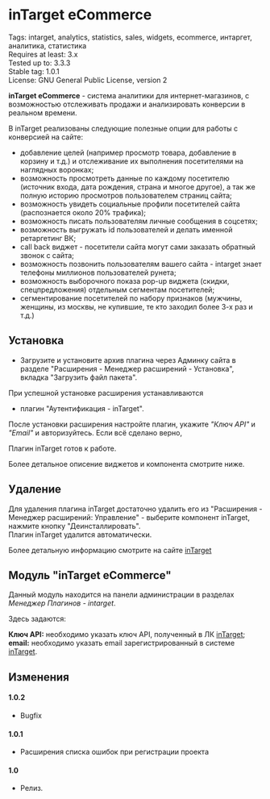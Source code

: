# inTarget eCommerce

Tags: intarget, analytics, statistics, sales, widgets, ecommerce, интаргет, аналитика, статистика  
Requires at least: 3.x  
Tested up to: 3.3.3  
Stable tag: 1.0.1  
License: GNU General Public License, version 2  

**inTarget eCommerce** - система аналитики для интернет-магазинов, с возможностью отслеживать продажи и анализировать конверсии в реальном времени.

В inTarget реализованы следующие полезные опции для работы с конверсией на сайте:
 - добавление целей (например просмотр товара, добавление в корзину и т.д.) и отслеживание их выполнения посетителями на наглядных воронках;
 - возможность просмотреть данные по каждому посетителю (источник входа, дата рождения, страна и многое другое), а так же полную историю просмотров пользователем страниц сайта;
 - возможность увидеть социальные профили посетителей сайта (распознается около 20% трафика);
 - возможность писать пользователям личные сообщения в соцсетях;
 - возможность выгружать id пользователей и делать именной ретаргетинг ВК;
 - call back виджет - посетители сайта могут сами заказать обратный звонок с сайта;
 - возможность позвонить пользователям вашего сайта - intarget знает телефоны миллионов пользователей рунета;
 - возможность выборочного показа pop-up виджета (скидки, спецпредложения) отдельным сегментам посетителей;
 - сегментирование посетителей по набору признаков (мужчины, женщины, из москвы, не купившие, те кто заходил более 3-х раз и т.д.)

## Установка

- Загрузите и установите архив плагина через Админку сайта в разделе "Расширения - Менеджер расширений - Установка",
вкладка "Загрузить файл пакета".

При успешной установке расширения устанавливаются

 - плагин "Аутентификация - inTarget".

После установки расширения настройте плагин, укажите *"Ключ API"* и *"Email"* и авторизуйтесь.
Если всё сделано верно, 

Плагин inTarget готов к работе.

Более детальное описение виджетов и компонента смотрите ниже.


## Удаление

Для удаления плагина inTarget достаточно удалить его из "Расширения - Менеджер расширений: Управление" - выберите компонент inTarget, нажмите кнопку "Деинсталлировать".  
Плагин inTarget удалится автоматически.

Более детальную информацию смотрите на сайте [inTarget](https://intarget.ru)

## Модуль "inTarget eCommerce"

Данный модуль находится на панели администрации в разделах *Менеджер Плагинов - intarget*.

Здесь задаются:

**Ключ API:** необходимо указать ключ API, полученный в ЛК [inTarget](https://intarget.ru);
**email:** необходимо указать email зарегистрированный в системе [inTarget](https://intarget.ru).  

## Изменения
#### 1.0.2
 * Bugfix

#### 1.0.1
 * Расширения списка ошибок при регистрации проекта

#### 1.0
 * Релиз.
